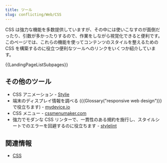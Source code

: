 ```yaml
---
title: ツール
slug: conflicting/Web/CSS
---
```


CSS は強力な機能を多数提供していますが、その中には使いこなすのが面倒だったり、引数が多かったりするので、作業をしながら視覚化できると便利です。このページでは、これらの機能を使ってコンテンツのスタイルを整えるための CSS を構築するのに役立つ便利なツールへのリンクをいくつか紹介しています。

{{LandingPageListSubpages}}

## その他のツール

- CSS アニメーション - [Stylie](http://jeremyckahn.github.io/stylie/)
- 端末のディスプレイ情報を調べる ({{Glossary("responsive web design")}} で役立ちます) - [mydevice.io](http://mydevice.io)
- CSS メニュー - [cssmenumaker.com](http://cssmenumaker.com/)
- 強力でモダンな CSS リンターで、一貫性のある規約を施行し、スタイルシートでのエラーを回避するのに役立ちます - [stylelint](https://stylelint.io/)

## 関連情報

- [CSS](/ja/docs/Web/CSS)
